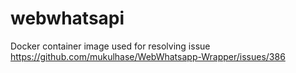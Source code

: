 # webwhatsapi

Docker container image used for resolving issue https://github.com/mukulhase/WebWhatsapp-Wrapper/issues/386
